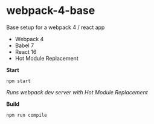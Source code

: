 # webpack-4-base
Base setup for a webpack 4 / react app

- Webpack 4
- Babel 7
- React 16
- Hot Module Replacement

__Start__

`npm start`

_Runs webpack dev server with Hot Module Replacement_

__Build__

`npm run compile`
